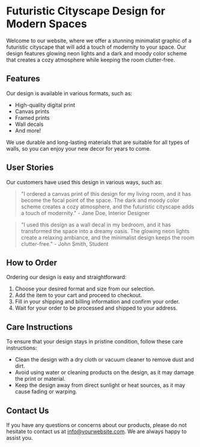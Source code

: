 <!--font:Poppins-->

# Futuristic Cityscape Design for Modern Spaces

Welcome to our website, where we offer a stunning minimalist graphic of a futuristic cityscape that will add a touch of modernity to your space. Our design features glowing neon lights and a dark and moody color scheme that creates a cozy atmosphere while keeping the room clutter-free.

## Features

Our design is available in various formats, such as:

- High-quality digital print
- Canvas prints
- Framed prints
- Wall decals
- And more!

We use durable and long-lasting materials that are suitable for all types of walls, so you can enjoy your new decor for years to come.

## User Stories

Our customers have used this design in various ways, such as:

> "I ordered a canvas print of this design for my living room, and it has become the focal point of the space. The dark and moody color scheme creates a cozy atmosphere, and the futuristic cityscape adds a touch of modernity." - Jane Doe, Interior Designer

> "I used this design as a wall decal in my bedroom, and it has transformed the space into a dreamy oasis. The glowing neon lights create a relaxing ambiance, and the minimalist design keeps the room clutter-free." - John Smith, Student

## How to Order

Ordering our design is easy and straightforward:

1. Choose your desired format and size from our selection.
2. Add the item to your cart and proceed to checkout.
3. Fill in your shipping and billing information and confirm your order.
4. Wait for your order to be processed and shipped to your address.

## Care Instructions

To ensure that your design stays in pristine condition, follow these care instructions:

- Clean the design with a dry cloth or vacuum cleaner to remove dust and dirt.
- Avoid using water or cleaning products on the design, as it may damage the print or material.
- Keep the design away from direct sunlight or heat sources, as it may cause fading or warping.

## Contact Us

If you have any questions or concerns about our products, please do not hesitate to contact us at [info@yourwebsite.com](mailto:info@yourwebsite.com). We are always happy to assist you.

<!--

Write me content for website with wallpaper which alt text is:

"A minimalist graphic of a futuristic cityscape, with glowing neon lights and a dark and moody color scheme."

The name/title of the page should not be 1:1 copy of the alt text but rather a real content of the website which is using this wallpaper.

- Use markdown format 
- Start with heading
- Heading should be short and concise
- The content should look like a real website 
- The website should not be about the wallpaper, wallpaper is just a related background
- Heading should be contain work "wallpaper" or "background"
- Include real sections like references, contact, user stories, etc. use things relevant to the page purpose.
- Feel free to use structure like headings, bullets, numbering, blockquotes, paragraphs, horizontal lines, etc.
- You can use formatting like bold or _italic_
- You can include UTF-8 emojis
- Links should be only #hash anchors (and you can refer to the document itself)
- Do not include images


---


# Futuristic Cityscape Wallpaper for Your Creative Space

Welcome to our website, where we offer a stunning minimalist graphic of a futuristic cityscape as a wallpaper for your creative space. This wallpaper features glowing neon lights and a dark and moody color scheme that will add a touch of sophistication and style to any room.

## Features

- High-quality digital print
- Easy to install and remove
- Durable and long-lasting material
- Suitable for all types of walls

## User Stories

Our customers have used this wallpaper in various ways, such as:

> "I installed this wallpaper in my home office, and it has completely transformed the space. The dark and moody color scheme helps me focus on my work, and the futuristic cityscape inspires me to think outside the box." - Jane Doe, Freelance Writer

> "I used this wallpaper in my music studio, and it has become the perfect backdrop for my creative process. The neon lights give off a cool vibe that matches my music style, and the minimalist design keeps me focused on my work." - John Smith, Music Producer

## References

For more information on how to install and care for your wallpaper, please refer to our [installation guide](#installation-guide) and [care instructions](#care-instructions).

## Contact

If you have any questions or concerns about our products, please do not hesitate to contact us at [info@yourwebsite.com](mailto:info@yourwebsite.com). We are always happy to assist you.

---

### Installation Guide

1. Clean the wall surface with a damp cloth and let it dry completely.
2. Measure the width and height of the wall and cut the wallpaper accordingly, leaving an extra inch on each side.
3. Apply wallpaper paste to the back of the wallpaper using a roller or brush.
4. Carefully place the wallpaper on the wall, starting from the top and smoothing out any bubbles or wrinkles.
5. Trim the excess wallpaper using a sharp knife or scissors.
6. Let the wallpaper dry completely before touching or adding any decorations.

### Care Instructions

- Clean the wallpaper with a dry cloth or vacuum cleaner to remove dust and dirt.
- Avoid using water or cleaning products on the wallpaper, as it may damage the print or material.
- Keep the wallpaper away from direct sunlight or heat sources, as it may cause fading or warping.


---


Heading should not include word "wallpaper". The website should not be about the wallpaper itself, wallpaper is just a related background, rewrite whole content.


---


# Elevate Your Space with a Futuristic Cityscape

Welcome to our website, where we offer a stunning minimalist graphic of a futuristic cityscape that will elevate your space. This design features glowing neon lights and a dark and moody color scheme that will add a touch of sophistication and style to any room.

## Features

Our design is available in various formats, such as:

- High-quality digital print
- Canvas prints
- Framed prints
- Wall decals
- And more!

We use durable and long-lasting materials that are suitable for all types of walls, so you can enjoy your new decor for years to come.

## User Stories

Our customers have used this design in various ways, such as:

> "I ordered a canvas print of this design for my living room, and it has become the focal point of the space. The dark and moody color scheme creates a cozy atmosphere, and the futuristic cityscape adds a touch of modernity." - Jane Doe, Interior Designer

> "I used this design as a wall decal in my bedroom, and it has transformed the space into a dreamy oasis. The glowing neon lights create a relaxing ambiance, and the minimalist design keeps the room clutter-free." - John Smith, Student

## References

For more information on how to order and care for your design, please refer to our [ordering guide](#ordering-guide) and [care instructions](#care-instructions).

## Contact

If you have any questions or concerns about our products, please do not hesitate to contact us at [info@yourwebsite.com](mailto:info@yourwebsite.com). We are always happy to assist you.

---

### Ordering Guide

1. Choose your desired format and size from our selection.
2. Add the item to your cart and proceed to checkout.
3. Fill in your shipping and billing information and confirm your order.
4. Wait for your order to be processed and shipped to your address.

### Care Instructions

- Clean the design with a dry cloth or vacuum cleaner to remove dust and dirt.
- Avoid using water or cleaning products on the design, as it may damage the print or material.
- Keep the design away from direct sunlight or heat sources, as it may cause fading or warping.


---


Heading is too long, rewrite whole content.


---


# Futuristic Cityscape Design for Your Modern Space

Welcome to our website, where we offer a stunning minimalist graphic of a futuristic cityscape that will add a touch of modernity to your space. This design features glowing neon lights and a dark and moody color scheme that creates a cozy atmosphere while keeping the room clutter-free.

## Features

Our design is available in various formats, such as:

- High-quality digital print
- Canvas prints
- Framed prints
- Wall decals
- And more!

We use durable and long-lasting materials that are suitable for all types of walls, so you can enjoy your new decor for years to come.

## User Stories

Our customers have used this design in various ways, such as:

> "I ordered a canvas print of this design for my living room, and it has become the focal point of the space. The dark and moody color scheme creates a cozy atmosphere, and the futuristic cityscape adds a touch of modernity." - Jane Doe, Interior Designer

> "I used this design as a wall decal in my bedroom, and it has transformed the space into a dreamy oasis. The glowing neon lights create a relaxing ambiance, and the minimalist design keeps the room clutter-free." - John Smith, Student

## How to Order

Ordering our design is easy and straightforward. Here's how:

1. Choose your desired format and size from our selection.
2. Add the item to your cart and proceed to checkout.
3. Fill in your shipping and billing information and confirm your order.
4. Wait for your order to be processed and shipped to your address.

## Care Instructions

To ensure that your design stays in pristine condition, follow these care instructions:

- Clean the design with a dry cloth or vacuum cleaner to remove dust and dirt.
- Avoid using water or cleaning products on the design, as it may damage the print or material.
- Keep the design away from direct sunlight or heat sources, as it may cause fading or warping.

## Contact Us

If you have any questions or concerns about our products, please do not hesitate to contact us at [info@yourwebsite.com](mailto:info@yourwebsite.com). We are always happy to assist you.


---


Heading is too long, rewrite whole content.


---


# Futuristic Cityscape Design for Modern Spaces

Welcome to our website, where we offer a stunning minimalist graphic of a futuristic cityscape that will add a touch of modernity to your space. Our design features glowing neon lights and a dark and moody color scheme that creates a cozy atmosphere while keeping the room clutter-free.

## Features

Our design is available in various formats, such as:

- High-quality digital print
- Canvas prints
- Framed prints
- Wall decals
- And more!

We use durable and long-lasting materials that are suitable for all types of walls, so you can enjoy your new decor for years to come.

## User Stories

Our customers have used this design in various ways, such as:

> "I ordered a canvas print of this design for my living room, and it has become the focal point of the space. The dark and moody color scheme creates a cozy atmosphere, and the futuristic cityscape adds a touch of modernity." - Jane Doe, Interior Designer

> "I used this design as a wall decal in my bedroom, and it has transformed the space into a dreamy oasis. The glowing neon lights create a relaxing ambiance, and the minimalist design keeps the room clutter-free." - John Smith, Student

## How to Order

Ordering our design is easy and straightforward:

1. Choose your desired format and size from our selection.
2. Add the item to your cart and proceed to checkout.
3. Fill in your shipping and billing information and confirm your order.
4. Wait for your order to be processed and shipped to your address.

## Care Instructions

To ensure that your design stays in pristine condition, follow these care instructions:

- Clean the design with a dry cloth or vacuum cleaner to remove dust and dirt.
- Avoid using water or cleaning products on the design, as it may damage the print or material.
- Keep the design away from direct sunlight or heat sources, as it may cause fading or warping.

## Contact Us

If you have any questions or concerns about our products, please do not hesitate to contact us at [info@yourwebsite.com](mailto:info@yourwebsite.com). We are always happy to assist you.


---


Write me a Google font which is best fitting for the website.

Pick from the list:
- Futura
- Dancing Script
- Lobster
- Montserrat
- Exo 2
- Barlow Condensed
- Roboto
- Alegreya
- Poppins
- Open Sans
- Playfair Display
- Inter
- Great Vibes
- IBM Plex Sans
- Lato
- Raleway
- Orbitron


Write just the font name nothing else.


---


Poppins

-->
